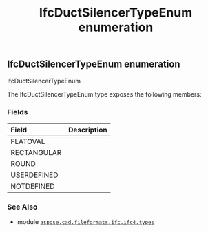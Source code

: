﻿---
title: IfcDuctSilencerTypeEnum enumeration
second_title: Aspose.CAD for Python via .NET API References
description: 
type: docs
weight: 2610
url: /python-net/aspose.cad.fileformats.ifc.ifc4.types/ifcductsilencertypeenum/
is_root: false
---

## IfcDuctSilencerTypeEnum enumeration

IfcDuctSilencerTypeEnum



The IfcDuctSilencerTypeEnum type exposes the following members:

### Fields
| Field | Description |
| :- | :- |
| FLATOVAL |  |
| RECTANGULAR |  |
| ROUND |  |
| USERDEFINED |  |
| NOTDEFINED |  |



### See Also
* module [`aspose.cad.fileformats.ifc.ifc4.types`](..)
